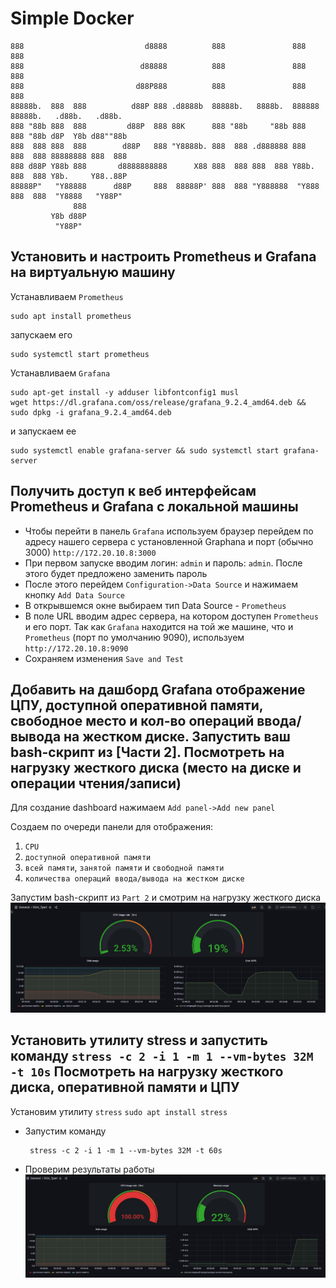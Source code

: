 # Simple Docker

```
888                           d8888          888               888    888                        
888                          d88888          888               888    888                        
888                         d88P888          888               888    888                        
88888b.  888  888          d88P 888 .d8888b  88888b.   8888b.  888888 88888b.   .d88b.   .d88b.  
888 "88b 888  888         d88P  888 88K      888 "88b     "88b 888    888 "88b d8P  Y8b d88""88b 
888  888 888  888        d88P   888 "Y8888b. 888  888 .d888888 888    888  888 88888888 888  888 
888 d88P Y88b 888       d8888888888      X88 888  888 888  888 Y88b.  888  888 Y8b.     Y88..88P 
88888P"   "Y88888      d88P     888  88888P' 888  888 "Y888888  "Y888 888  888  "Y8888   "Y88P"  
              888                                                                                
         Y8b d88P                                                                                
          "Y88P"                                                                                 
```


## Установить и настроить Prometheus и Grafana на виртуальную машину

Устанавливаем `Prometheus` 
```
sudo apt install prometheus 
```

запускаем его 

```
sudo systemctl start prometheus
```

Устанавливаем `Grafana`

``` 
sudo apt-get install -y adduser libfontconfig1 musl
wget https://dl.grafana.com/oss/release/grafana_9.2.4_amd64.deb && sudo dpkg -i grafana_9.2.4_amd64.deb
```

и запускаем ее
```
sudo systemctl enable grafana-server && sudo systemctl start grafana-server
```

## Получить доступ к веб интерфейсам **Prometheus** и **Grafana** с локальной машины

* Чтобы перейти в панель `Grafana` используем браузер перейдем по адресу нашего сервера с установленной Graphana и порт (обычно 3000)
`http://172.20.10.8:3000`
* При первом запуске вводим логин: `admin` и пароль: `admin`. После этого будет предложено заменить пароль<br/>
* После этого перейдем `Configuration->Data Source` и нажимаем кнопку `Add Data Source`<br/>
* В открывшемся окне выбираем тип Data Source - `Prometheus`<br/>
* В поле URL вводим адрес сервера, на котором доступен `Prometheus` и его порт. Так как `Grafana` находится на той же машине, что и `Prometheus` (порт по умолчанию 9090), используем `http://172.20.10.8:9090` <br/>
* Сохраняем изменения `Save and Test`<br/>

## Добавить на дашборд **Grafana** отображение ЦПУ, доступной оперативной памяти, свободное место и кол-во операций ввода/вывода на жестком диске. Запустить ваш bash-скрипт из [Части 2]. Посмотреть на нагрузку жесткого диска (место на диске и операции чтения/записи)

Для создание dashboard нажимаем `Add panel->Add new panel`<br/>

Создаем по очереди панели для отображения:
1. `CPU`<br/>
2. `доступной оперативной памяти`<br/>
3. `всей памяти`, `занятой памяти` и `свободной памяти`<br/>
4. `количества операций ввода/вывода на жестком диске`<br/>

Запустим bash-скрипт из `Part 2` и смотрим на нагрузку жесткого диска
![part_7](./images/1.png)

## Установить утилиту **stress** и запустить команду `stress -c 2 -i 1 -m 1 --vm-bytes 32M -t 10s` Посмотреть на нагрузку жесткого диска, оперативной памяти и ЦПУ
Установим утилиту `stress`
    ```
     sudo apt install stress
    ```
* Запустим команду
    ```
     stress -c 2 -i 1 -m 1 --vm-bytes 32M -t 60s
    ```
* Проверим результаты работы
    ![part_7](./images/2.png)<br/>